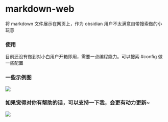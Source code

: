 # markdown-web

将 markdown 文件展示在网页上，作为 obsidian 用户不太满意自带搜索做的小玩意

### 使用

目前还没有做到对小白用户开箱即用，需要一点编程能力。可以搜索 #config 做一些配置

### 一些示例图

![](https://seyee.oss-cn-beijing.aliyuncs.com/assets/202312021926555.png)


### 如果觉得对你有帮助的话，可以支持一下我，会更有动力更新~

![](https://seyee.oss-cn-beijing.aliyuncs.com/assets/202312021924135.JPEG)
